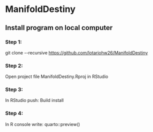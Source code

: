 # ManifoldDestiny


## Install program on local computer

### Step 1:
git clone --recursive https://github.com/lotariohw26/ManifoldDestiny

### Step 2:
Open project file ManifoldDestiny.Rproj in RStudio

### Step 3:
In RStudio push: Build install

### Step 4:
In R console write:
quarto::preview()



